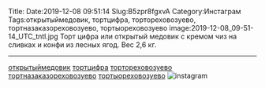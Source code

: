 Title:
Date:2019-12-08 09:51:14
Slug:B5zpr8fgxvA
Category:Инстаграм
Tags:открытыймедовик, тортцифра, тортореховозуево, тортназаказореховозуево, тортыореховозуево
image:2019-12-08_09-51-14_UTC_tntl.jpg
Торт цифра или открытый медовик с кремом чиз на сливках и конфи из лесных ягод.
Вес 2,6 кг.
____________________
[открытыймедовик]({tag}открытыймедовик) [тортцифра]({tag}тортцифра) [тортореховозуево]({tag}тортореховозуево) [тортназаказореховозуево]({tag}тортназаказореховозуево) [тортыореховозуево]({tag}тортыореховозуево)
![instagram]({attach}images/2019-12-08_09-51-14_UTC.jpg)
